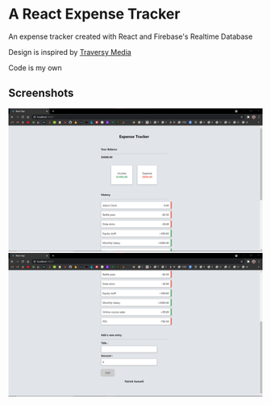 # A React Expense Tracker

An expense tracker created with React and Firebase's Realtime Database

Design is inspired by <a href="https://www.youtube.com/watch?v=XuFDcZABiDQ&t=48s">Traversy Media</a>

Code is my own

<h2>Screenshots</h2>
<img src="screenshots/screenshot1.png" alt="screenshot1">
<img src="screenshots/screenshot2.png" alt="screenshot2">